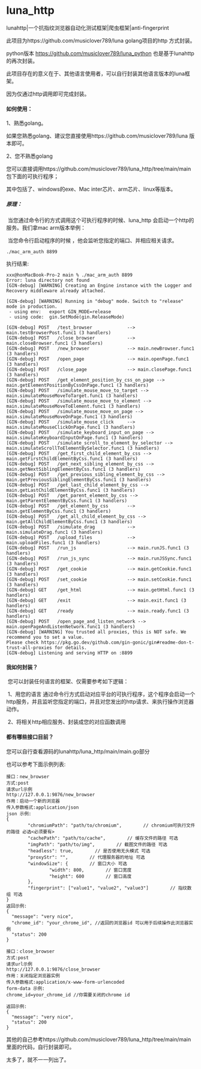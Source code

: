 # luna_http
lunahttp|一个抗指纹浏览器自动化测试框架|爬虫框架|anti-fingerprint


此项目为https://github.com/musiclover789/luna   golang项目的http 方式封装。

python版本 https://github.com/musiclover789/luna_python 也是基于lunahttp的再次封装。



此项目存在的意义在于、其他语言使用者，可以自行封装其他语言版本的luna框架。

因为仅通过http调用即可完成封装。



#### 如何使用：

1、熟悉golang。

​		如果您熟悉golang、建议您直接使用https://github.com/musiclover789/luna
    版本即可。

2、您不熟悉golang

​		您可以直接调用https://github.com/musiclover789/luna_http/tree/main/main
  包下面的可执行程序；

其中包括了、windows的exe、Mac inter芯片、arm芯片、linux等版本。



##### 原理：

​		当您通过命令行的方式调用这个可执行程序的时候、luna_http 会启动一个http的服务。我们拿mac arm版本举例：

​	当您命令行启动程序的时候 ，他会监听您指定的端口、并相应相关请求。

```
./mac_arm_auth 8899
```

执行结果:

```
xxx@honMacBook-Pro-2 main % ./mac_arm_auth 8899
Error: luna directory not found
[GIN-debug] [WARNING] Creating an Engine instance with the Logger and Recovery middleware already attached.

[GIN-debug] [WARNING] Running in "debug" mode. Switch to "release" mode in production.
 - using env:	export GIN_MODE=release
 - using code:	gin.SetMode(gin.ReleaseMode)

[GIN-debug] POST   /test_browser             --> main.testBrowserPost.func1 (3 handlers)
[GIN-debug] POST   /close_browser            --> main.closeBrowser.func1 (3 handlers)
[GIN-debug] POST   /new_browser              --> main.newBrowser.func1 (3 handlers)
[GIN-debug] POST   /open_page                --> main.openPage.func1 (3 handlers)
[GIN-debug] POST   /close_page               --> main.closePage.func1 (3 handlers)
[GIN-debug] POST   /get_element_position_by_css_on_page --> main.getElementPositionByCssOnPage.func1 (3 handlers)
[GIN-debug] POST   /simulate_mouse_move_to_target --> main.simulateMouseMoveToTarget.func1 (3 handlers)
[GIN-debug] POST   /simulate_mouse_move_to_element --> main.simulateMouseMoveToElement.func1 (3 handlers)
[GIN-debug] POST   /simulate_mouse_move_on_page --> main.simulateMouseMoveOnPage.func1 (3 handlers)
[GIN-debug] POST   /simulate_mouse_click     --> main.simulateMouseClickOnPage.func1 (3 handlers)
[GIN-debug] POST   /simulate_keyboard_input_on_page --> main.simulateKeyboardInputOnPage.func1 (3 handlers)
[GIN-debug] POST   /simulate_scroll_to_element_by_selector --> main.simulateScrollToElementBySelector.func1 (3 handlers)
[GIN-debug] POST   /get_first_child_element_by_css --> main.getFirstChildElementByCss.func1 (3 handlers)
[GIN-debug] POST   /get_next_sibling_element_by_css --> main.getNextSiblingElementByCss.func1 (3 handlers)
[GIN-debug] POST   /get_previous_sibling_element_by_css --> main.getPreviousSiblingElementByCss.func1 (3 handlers)
[GIN-debug] POST   /get_last_child_element_by_css --> main.getLastChildElementByCss.func1 (3 handlers)
[GIN-debug] POST   /get_parent_element_by_css --> main.getParentElementByCss.func1 (3 handlers)
[GIN-debug] POST   /get_element_by_css       --> main.getElementByCss.func1 (3 handlers)
[GIN-debug] POST   /get_all_child_element_by_css --> main.getAllChildElementByCss.func1 (3 handlers)
[GIN-debug] POST   /simulate_drag            --> main.simulateDrag.func1 (3 handlers)
[GIN-debug] POST   /upload_files             --> main.uploadFiles.func1 (3 handlers)
[GIN-debug] POST   /run_js                   --> main.runJS.func1 (3 handlers)
[GIN-debug] POST   /run_js_sync              --> main.runJSSync.func1 (3 handlers)
[GIN-debug] POST   /get_cookie               --> main.getCookie.func1 (3 handlers)
[GIN-debug] POST   /set_cookie               --> main.setCookie.func1 (3 handlers)
[GIN-debug] GET    /get_html                 --> main.getHtml.func1 (3 handlers)
[GIN-debug] GET    /exit                     --> main.exit.func1 (3 handlers)
[GIN-debug] GET    /ready                    --> main.ready.func1 (3 handlers)
[GIN-debug] POST   /open_page_and_listen_network --> main.openPageAndListenNetwork.func1 (3 handlers)
[GIN-debug] [WARNING] You trusted all proxies, this is NOT safe. We recommend you to set a value.
Please check https://pkg.go.dev/github.com/gin-gonic/gin#readme-don-t-trust-all-proxies for details.
[GIN-debug] Listening and serving HTTP on :8899
```



#### 我如何封装？

​	您可以封装任何语言的框架、仅需要参考如下逻辑：

​	1、用您的语言 通过命令行方式启动对应平台的可执行程序，这个程序会启动一个http服务，并且监听您指定的端口，并且对您发出的http请求、来执行操作浏览器动作。

​	2、将相关http相应服务、封装成您的对应函数调用

 

#### 都有哪些接口目前？

您可以自行查看源码的lunahttp/luna_http/main/main.go部分

也可以参考下面示例列表:

```
接口：new_browser
方式:post
请求url示例
http://127.0.0.1:9876/new_browser
作用：启动一个新的浏览器
传入参数格式:application/json
json 示例:
{
        "chromiumPath": "path/to/chromium",        // chromium可执行文件的路径 必选<必须要有>
        "cachePath": "path/to/cache",        // 缓存文件的路径 可选
        "imgPath": "path/to/img",        // 截图文件的路径 可选
        "headless": true,        // 是否使用无头模式 可选
        "proxyStr": "",        // 代理服务器的地址 可选
        "windowSize": {        // 窗口大小 可选
                "width": 800,        // 窗口宽度
                "height": 600        // 窗口高度
        },
        "fingerprint": ["value1", "value2", "value3"]        // 指纹数组 可选
}
返回示例:
{
  "message": "very nice",
  "chrome_id": "your_chrome_id", //返回的浏览器id 可以用于后续操作此浏览器实例
  "status": 200
}
```



```
接口：close_browser
方式:post
请求url示例
http://127.0.0.1:9876/close_browser
作用：关闭指定浏览器实例
传入参数格式:application/x-www-form-urlencoded
form-data 示例:
chrome_id=your_chrome_id //你需要关闭的chrome id

返回示例:
{
  "message": "very nice",
  "status": 200
}
```






其他的自己参考https://github.com/musiclover789/luna_http/tree/main/main 里面的代码，自行封装即可。

太多了，就不一一列出了。

